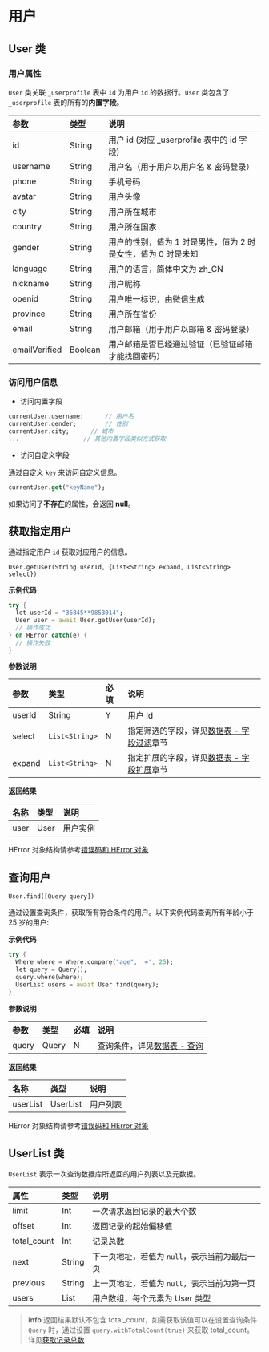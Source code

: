 # 用户

## User 类

### 用户属性

`User` 类关联 `_userprofile` 表中 `id` 为用户 `id` 的数据行。`User` 类包含了 `_userprofile` 表的所有的**内置字段**。

| 参数      | 类型   | 说明 |
| :-------       | :----- | :-- |
| id             | String | 用户 id (对应 _userprofile 表中的 id 字段) |
| username       | String | 用户名（用于用户以用户名 & 密码登录） |
| phone          | String | 手机号码 |
| avatar         | String | 用户头像 |
| city           | String | 用户所在城市 |
| country        | String | 用户所在国家 |
| gender         | String | 用户的性别，值为 1 时是男性，值为 2 时是女性，值为 0 时是未知 |
| language       | String | 用户的语言，简体中文为 zh_CN |
| nickname       | String | 用户昵称 |
| openid         | String | 用户唯一标识，由微信生成 |
| province       | String | 用户所在省份 |
| email          | String | 用户邮箱（用于用户以邮箱 & 密码登录） |
| emailVerified  | Boolean | 用户邮箱是否已经通过验证（已验证邮箱才能找回密码）|

### 访问用户信息

* 访问内置字段

```Dart
currentUser.username;      // 用户名
currentUser.gender;        // 性别
currentUser.city;      // 城市
...                  // 其他内置字段类似方式获取
```

* 访问自定义字段

通过自定义 `key` 来访问自定义信息。

```Dart
currentUser.get("keyName");
```

如果访问了**不存在**的属性，会返回 **null**。

## 获取指定用户

通过指定用户 `id` 获取对应用户的信息。

`User.getUser(String userId, {List<String> expand, List<String> select})`

**示例代码**

```Dart
try {
  let userId = "36845**9853014";
  User user = await User.getUser(userId);
  // 操作成功
} on HError catch(e) {
  // 操作失败
}
```

**参数说明**

| 参数      | 类型           | 必填 | 说明 |
| :------- | :-----         | :-- | :-- |
| userId   | String         | Y   | 用户 Id |
| select   | `List<String>` |  N  | 指定筛选的字段，详见[数据表 - 字段过滤](/flutter-sdk/schema/select-and-expand.md)章节 |
| expand   | `List<String>` |  N  | 指定扩展的字段，详见[数据表 - 字段扩展](/flutter-sdk/schema/select-and-expand.md)章节 |

**返回结果**

| 名称       | 类型           | 说明 |
| :-------- | :------------  | :------ |
| user      | User           | 用户实例|

HError 对象结构请参考[错误码和 HError 对象](/flutter-sdk/error-code.md)

## 查询用户

`User.find([Query query])`

通过设置查询条件，获取所有符合条件的用户。以下实例代码查询所有年龄小于 25 岁的用户:

**示例代码**

```Dart
try {
  Where where = Where.compare("age", '=', 25);
  let query = Query();
  query.where(where);
  UserList users = await User.find(query);
}
```

**参数说明**

|  参数   |  类型 | 必填 | 说明 |
| :----- | :---- | :-- | :-- |
| query  | Query |  N  | 查询条件，详见[数据表 - 查询](/flutter-sdk/schema/query.md) |

**返回结果**
 
| 名称      | 类型           | 说明 |
| :------- | :------------  | :------ |
| userList  | UserList | 用户列表|

HError 对象结构请参考[错误码和 HError 对象](/flutter-sdk/error-code.md)

## UserList 类

`UserList` 表示一次查询数据库所返回的用户列表以及元数据。

| 属性          |  类型        |  说明 |
| :---------   | :---         | :----   |
| limit        | Int          | 一次请求返回记录的最大个数   |
| offset       | Int          | 返回记录的起始偏移值 |
| total_count   | Int          | 记录总数 |
| next         | String       | 下一页地址，若值为 `null`，表示当前为最后一页 |
| previous     | String       | 上一页地址，若值为 `null`，表示当前为第一页 |
| users        | List<User>   | 用户数组，每个元素为 User 类型 |

> **info**
> 返回结果默认不包含 total_count，如需获取该值可以在设置查询条件 `Query` 时，通过设置 `query.withTotalCount(true)` 来获取 total_count。详见[获取记录总数](../schema/limit-and-order.md)